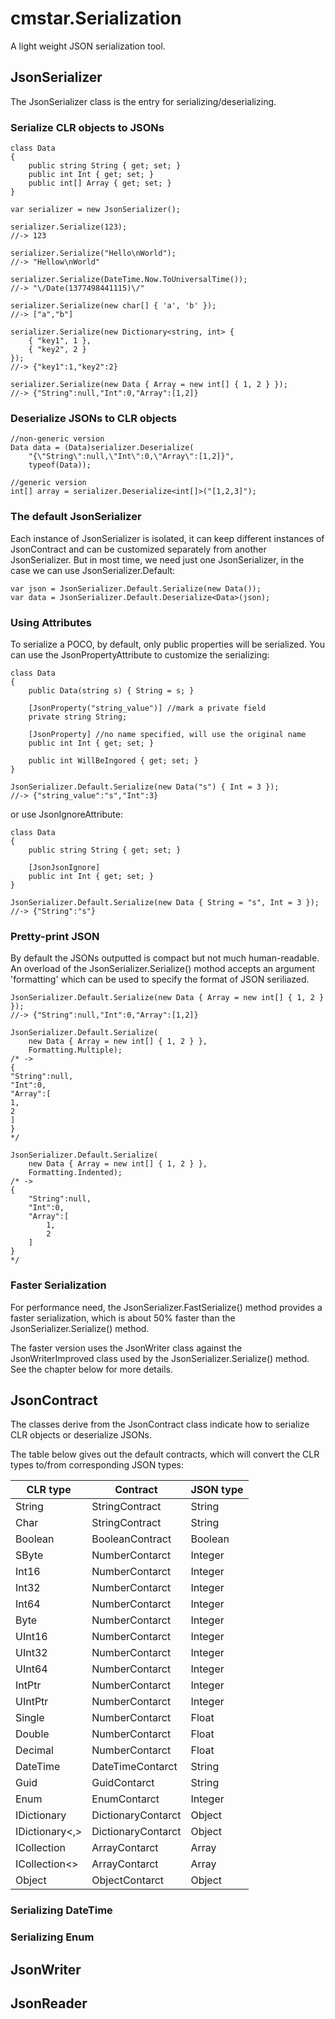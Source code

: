 # cmstar.Serialization

A light weight JSON serialization tool.

## JsonSerializer
The JsonSerializer class is the entry for serializing/deserializing.

### Serialize CLR objects to JSONs

    class Data
    {
        public string String { get; set; }
        public int Int { get; set; }
        public int[] Array { get; set; }
    }

    var serializer = new JsonSerializer();

    serializer.Serialize(123);
    //-> 123

    serializer.Serialize("Hello\nWorld");
    //-> "Hellow\nWorld"

    serializer.Serialize(DateTime.Now.ToUniversalTime());
    //-> "\/Date(1377498441115)\/"

    serializer.Serialize(new char[] { 'a', 'b' });
    //-> ["a","b"]

    serializer.Serialize(new Dictionary<string, int> {
        { "key1", 1 },
        { "key2", 2 }
    });
    //-> {"key1":1,"key2":2}

    serializer.Serialize(new Data { Array = new int[] { 1, 2 } });
    //-> {"String":null,"Int":0,"Array":[1,2]}

### Deserialize JSONs to CLR objects

    //non-generic version
    Data data = (Data)serializer.Deserialize(
        "{\"String\":null,\"Int\":0,\"Array\":[1,2]}",
        typeof(Data));

    //generic version
    int[] array = serializer.Deserialize<int[]>("[1,2,3]");

### The default JsonSerializer

Each instance of JsonSerializer is isolated, it can keep different instances of JsonContract and can be customized separately from another JsonSerializer. But in most time, we need just one JsonSerializer, in the case we can use JsonSerializer.Default:

    var json = JsonSerializer.Default.Serialize(new Data());
    var data = JsonSerializer.Default.Deserialize<Data>(json);


### Using Attributes

To serialize a POCO, by default, only public properties will be serialized.
You can use the JsonPropertyAttribute to customize the serializing:

    class Data
    {
        public Data(string s) { String = s; }

        [JsonProperty("string_value")] //mark a private field
        private string String;

        [JsonProperty] //no name specified, will use the original name
        public int Int { get; set; }

        public int WillBeIngored { get; set; }
    }

    JsonSerializer.Default.Serialize(new Data("s") { Int = 3 });
    //-> {"string_value":"s","Int":3}

or use JsonIgnoreAttribute:

    class Data
    {
        public string String { get; set; }

        [JsonJsonIgnore]
        public int Int { get; set; }
    }

    JsonSerializer.Default.Serialize(new Data { String = "s", Int = 3 });
    //-> {"String":"s"}

### Pretty-print JSON

By default the JSONs outputted is compact but not much human-readable. An overload of the JsonSerializer.Serialize() mothod accepts an argument 'formatting' which can be used to specify the format of JSON seriliazed.

    JsonSerializer.Default.Serialize(new Data { Array = new int[] { 1, 2 } });
    //-> {"String":null,"Int":0,"Array":[1,2]}

    JsonSerializer.Default.Serialize(
        new Data { Array = new int[] { 1, 2 } },
        Formatting.Multiple);
    /* ->
    {
    "String":null,
    "Int":0,
    "Array":[
    1,
    2
    ]
    }
    */

    JsonSerializer.Default.Serialize(
        new Data { Array = new int[] { 1, 2 } },
        Formatting.Indented);
    /* ->
    {
        "String":null,
        "Int":0,
        "Array":[
            1,
            2
        ]
    }
    */

### Faster Serialization

For performance need, the JsonSerializer.FastSerialize() method provides a faster serialization, which is about 50% faster than the JsonSerializer.Serialize() method.

The faster version uses the JsonWriter class against the JsonWriterImproved class used by the JsonSerializer.Serialize() method. See the chapter below for more details.

## JsonContract

The classes derive from the JsonContract class indicate how to serialize CLR objects or deserialize JSONs.

The table below gives out the default contracts, which will convert the CLR types to/from corresponding JSON types:

|CLR type|Contract|JSON type|
|----|----|----|
|String|StringContract|String|
|Char|StringContract|String|
|Boolean|BooleanContract|Boolean|
|SByte|NumberContarct|Integer|
|Int16|NumberContarct|Integer|
|Int32|NumberContarct|Integer|
|Int64|NumberContarct|Integer|
|Byte|NumberContarct|Integer|
|UInt16|NumberContarct|Integer|
|UInt32|NumberContarct|Integer|
|UInt64|NumberContarct|Integer|
|IntPtr|NumberContarct|Integer|
|UIntPtr|NumberContarct|Integer|
|Single|NumberContarct|Float|
|Double|NumberContarct|Float|
|Decimal|NumberContarct|Float|
|DateTime|DateTimeContarct|String|
|Guid|GuidContarct|String|
|Enum|EnumContarct|Integer|
|IDictionary|DictionaryContarct|Object|
|IDictionary<,>|DictionaryContarct|Object|
|ICollection|ArrayContarct|Array|
|ICollection<>|ArrayContarct|Array|
|Object|ObjectContarct|Object|

### Serializing DateTime

### Serializing Enum

## JsonWriter

## JsonReader